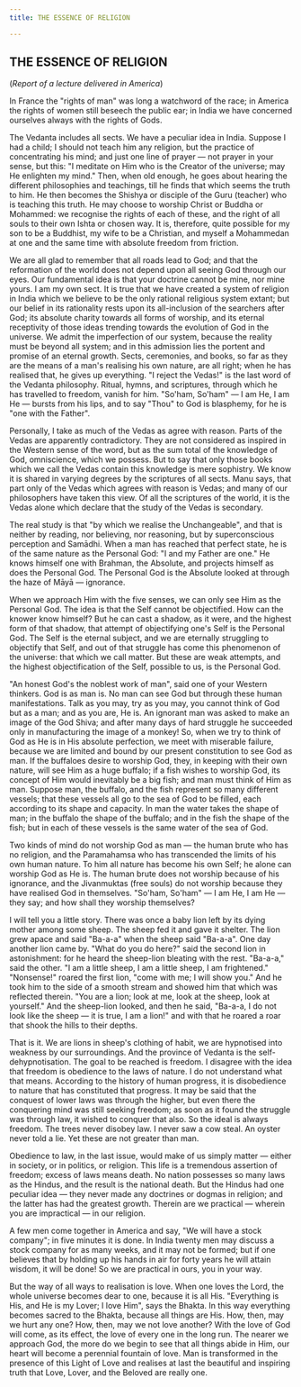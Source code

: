```yaml
---
title: THE ESSENCE OF RELIGION

---
```





  

## THE ESSENCE OF RELIGION

(*Report of a lecture delivered in America*)

In France the "rights of man" was long a watchword of the race; in
America the rights of women still beseech the public ear; in India we
have concerned ourselves always with the rights of Gods.

The Vedanta includes all sects. We have a peculiar idea in India.
Suppose I had a child; I should not teach him any religion, but the
practice of concentrating his mind; and just one line of prayer — not
prayer in your sense, but this: "I meditate on Him who is the Creator of
the universe; may He enlighten my mind." Then, when old enough, he goes
about hearing the different philosophies and teachings, till he finds
that which seems the truth to him. He then becomes the Shishya or
disciple of the Guru (teacher) who is teaching this truth. He may choose
to worship Christ or Buddha or Mohammed: we recognise the rights of each
of these, and the right of all souls to their own Ishta or chosen way.
It is, therefore, quite possible for my son to be a Buddhist, my wife to
be a Christian, and myself a Mohammedan at one and the same time with
absolute freedom from friction.

We are all glad to remember that all roads lead to God; and that the
reformation of the world does not depend upon all seeing God through our
eyes. Our fundamental idea is that your doctrine cannot be mine, nor
mine yours. I am my own sect. It is true that we have created a system
of religion in India which we believe to be the only rational religious
system extant; but our belief in its rationality rests upon its
all-inclusion of the searchers after God; its absolute charity towards
all forms of worship, and its eternal receptivity of those ideas
trending towards the evolution of God in the universe. We admit the
imperfection of our system, because the reality must be beyond all
system; and in this admission lies the portent and promise of an eternal
growth. Sects, ceremonies, and books, so far as they are the means of a
man's realising his own nature, are all right; when he has realised
that, he gives up everything. "I reject the Vedas!" is the last word of
the Vedanta philosophy. Ritual, hymns, and scriptures, through which he
has travelled to freedom, vanish for him. "So'ham, So'ham" — I am He, I
am He — bursts from his lips, and to say "Thou" to God is blasphemy, for
he is "one with the Father".

Personally, I take as much of the Vedas as agree with reason. Parts of
the Vedas are apparently contradictory. They are not considered as
inspired in the Western sense of the word, but as the sum total of the
knowledge of God, omniscience, which we possess. But to say that only
those books which we call the Vedas contain this knowledge is mere
sophistry. We know it is shared in varying degrees by the scriptures of
all sects. Manu says, that part only of the Vedas which agrees with
reason is Vedas; and many of our philosophers have taken this view. Of
all the scriptures of the world, it is the Vedas alone which declare
that the study of the Vedas is secondary.

The real study is that "by which we realise the Unchangeable", and that
is neither by reading, nor believing, nor reasoning, but by
superconscious perception and Samādhi. When a man has reached that
perfect state, he is of the same nature as the Personal God: "I and my
Father are one." He knows himself one with Brahman, the Absolute, and
projects himself as does the Personal God. The Personal God is the
Absolute looked at through the haze of Māyā — ignorance.

When we approach Him with the five senses, we can only see Him as the
Personal God. The idea is that the Self cannot be objectified. How can
the knower know himself? But he can cast a shadow, as it were, and the
highest form of that shadow, that attempt of objectifying one's Self is
the Personal God. The Self is the eternal subject, and we are eternally
struggling to objectify that Self, and out of that struggle has come
this phenomenon of the universe: that which we call matter. But these
are weak attempts, and the highest objectification of the Self, possible
to us, is the Personal God.

"An honest God's the noblest work of man", said one of your Western
thinkers. God is as man is. No man can see God but through these human
manifestations. Talk as you may, try as you may, you cannot think of God
but as a man; and as you are, He is. An ignorant man was asked to make
an image of the God Shiva; and after many days of hard struggle he
succeeded only in manufacturing the image of a monkey! So, when we try
to think of God as He is in His absolute perfection, we meet with
miserable failure, because we are limited and bound by our present
constitution to see God as man. If the buffaloes desire to worship God,
they, in keeping with their own nature, will see Him as a huge buffalo;
if a fish wishes to worship God, its concept of Him would inevitably be
a big fish; and man must think of Him as man. Suppose man, the buffalo,
and the fish represent so many different vessels; that these vessels all
go to the sea of God to be filled, each according to its shape and
capacity. In man the water takes the shape of man; in the buffalo the
shape of the buffalo; and in the fish the shape of the fish; but in each
of these vessels is the same water of the sea of God.

Two kinds of mind do not worship God as man — the human brute who has no
religion, and the Paramahamsa who has transcended the limits of his own
human nature. To him all nature has become his own Self; he alone can
worship God as He is. The human brute does not worship because of his
ignorance, and the Jivanmuktas (free souls) do not worship because they
have realised God in themselves. "So'ham, So'ham" — I am He, I am He —
they say; and how shall they worship themselves?

I will tell you a little story. There was once a baby lion left by its
dying mother among some sheep. The sheep fed it and gave it shelter. The
lion grew apace and said "Ba-a-a" when the sheep said "Ba-a-a". One day
another lion came by. "What do you do here?" said the second lion in
astonishment: for he heard the sheep-lion bleating with the rest.
"Ba-a-a," said the other. "I am a little sheep, I am a little sheep, I
am frightened." "Nonsense!" roared the first lion, "come with me; I will
show you." And he took him to the side of a smooth stream and showed him
that which was reflected therein. "You are a lion; look at me, look at
the sheep, look at yourself." And the sheep-lion looked, and then he
said, "Ba-a-a, I do not look like the sheep — it is true, I am a lion!"
and with that he roared a roar that shook the hills to their depths.

That is it. We are lions in sheep's clothing of habit, we are hypnotised
into weakness by our surroundings. And the province of Vedanta is the
self-dehypnotisation. The goal to be reached is freedom. I disagree with
the idea that freedom is obedience to the laws of nature. I do not
understand what that means. According to the history of human progress,
it is disobedience to nature that has constituted that progress. It may
be said that the conquest of lower laws was through the higher, but even
there the conquering mind was still seeking freedom; as soon as it found
the struggle was through law, it wished to conquer that also. So the
ideal is always freedom. The trees never disobey law. I never saw a cow
steal. An oyster never told a lie. Yet these are not greater than man.

Obedience to law, in the last issue, would make of us simply matter —
either in society, or in politics, or religion. This life is a
tremendous assertion of freedom; excess of laws means death. No nation
possesses so many laws as the Hindus, and the result is the national
death. But the Hindus had one peculiar idea — they never made any
doctrines or dogmas in religion; and the latter has had the greatest
growth. Therein are we practical — wherein you are impractical — in our
religion.

A few men come together in America and say, "We will have a stock
company"; in five minutes it is done. In India twenty men may discuss a
stock company for as many weeks, and it may not be formed; but if one
believes that by holding up his hands in air for forty years he will
attain wisdom, it will be done! So we are practical in ours, you in your
way.

But the way of all ways to realisation is love. When one loves the Lord,
the whole universe becomes dear to one, because it is all His.
"Everything is His, and He is my Lover; I love Him", says the Bhakta. In
this way everything becomes sacred to the Bhakta, because all things are
His. How, then, may we hurt any one? How, then, may we not love another?
With the love of God will come, as its effect, the love of every one in
the long run. The nearer we approach God, the more do we begin to see
that all things abide in Him, our heart will become a perennial fountain
of love. Man is transformed in the presence of this Light of Love and
realises at last the beautiful and inspiring truth that Love, Lover, and
the Beloved are really one.


